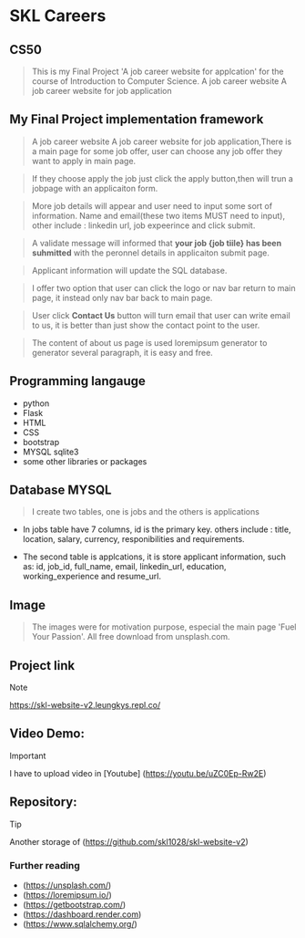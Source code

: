 # SKL Careers

## CS50
>This is my Final Project 'A job career website for applcation' for the course of Introduction to Computer Science. A job career website A job career website for job application

## My Final Project implementation framework
>A job career website A job career website for job application,There is a main page for some job offer, user can choose any job offer they want to apply in main page.

>If they choose apply the job just click the apply button,then will trun a jobpage with an applicaiton form.

>More job details will appear and user need to input some sort of information.  Name and email(these two items MUST need to input), other include : linkedin url, job expeerince and click submit.

>A validate message will informed that **your job {job tiile} has been suhmitted** with the peronnel details in applicaiton submit page.

>Applicant information will update the SQL database.

>I offer two option that user can click the logo or nav bar return to main page, it instead only nav bar back to main page.

>User click **Contact Us** button will turn email that user can write email to us, it is better than just show the contact point to the user.

>The content of about us page is used loremipsum generator to generator several paragraph, it is easy and free. 

## Programming langauge
+ python
+ Flask
+ HTML
+ CSS
+ bootstrap
+ MYSQL sqlite3
+ some other libraries or packages

## Database MYSQL
>I create two tables, one is jobs and the others is applications

- In jobs table have 7 columns, id is the primary key. others include : title, location, salary, currency, responibilities and requirements.

- The second table is applcations, it is store applicant information, such as: id, job_id, full_name, email, linkedin_url, education, working_experience and resume_url.

## Image
> The images were for motivation purpose, especial the main page 'Fuel Your Passion'.  All free download from unsplash.com.

## Project link
>[!Note]
>https://skl-website-v2.leungkys.repl.co/

## Video Demo:
>[!Important]
> I have to upload video in [Youtube] (https://youtu.be/uZC0Ep-Rw2E)

## Repository:
>[!Tip]
> Another storage of (https://github.com/skl1028/skl-website-v2)

### Further reading
+ (https://unsplash.com/)
+ (https://loremipsum.io/)
+ (https://getbootstrap.com/)
+ (https://dashboard.render.com)
+ (https://www.sqlalchemy.org/)